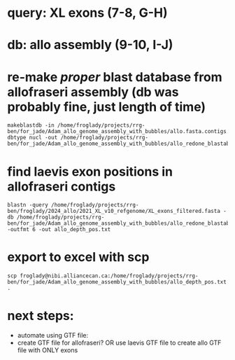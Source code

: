 # query: XL exons (7-8, G-H)
# db: allo assembly (9-10, I-J)

# re-make *proper* blast database from allofraseri assembly (db was probably fine, just length of time)
```
makeblastdb -in /home/froglady/projects/rrg-ben/for_jade/Adam_allo_genome_assembly_with_bubbles/allo.fasta.contigs.fasta-dbtype nucl -out /home/froglady/projects/rrg-ben/for_jade/Adam_allo_genome_assembly_with_bubbles/allo_redone_blastable
```

# find laevis exon positions in allofraseri contigs 
```
blastn -query /home/froglady/projects/rrg-ben/froglady/2024_allo/2021_XL_v10_refgenome/XL_exons_filtered.fasta -db /home/froglady/projects/rrg-ben/for_jade/Adam_allo_genome_assembly_with_bubbles/allo_redone_blastable -outfmt 6 -out allo_depth_pos.txt
```

# export to excel with scp
```
scp froglady@nibi.alliancecan.ca:/home/froglady/projects/rrg-ben/for_jade/Adam_allo_genome_assembly_with_bubbles/allo_depth_pos.txt .
```

# next steps:
* automate using GTF file:
* create GTF file for allofraseri? OR use laevis GTF file to create allo GTF file with ONLY exons




